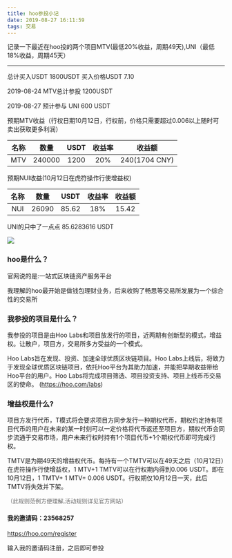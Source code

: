 ```yaml
---
title: hoo参投小记
date: 2019-08-27 16:11:59
tags: 交易
---
```


记录一下最近在hoo投的两个项目MTV(最低20%收益，周期49天),UNI（最低18%收益，周期45天）


---
总计买入USDT 1800USDT 买入价格USDT 7.10

2019-08-24 MTV总计参投 1200USDT

2019-08-27 预计参与 UNI 600 USDT


预期MTV收益（行权日期10月12日，行权前，价格只需要超过0.006以上随时可卖出获取更多利润）


名称 | 数量 | USDT | 收益率 | 收益额
:-:|:-:|:-:|:-:|:-:
MTV  | 240000 | 1200 | 20%   | 240(1704 CNY)

预期NUI收益(10月12日在虎符操作行使增益权)


名称 | 数量 | USDT | 收益率 | 收益额
:-:|:-:|:-:|:-:|:-:
NUI  | 26090 | 85.62 | 18%   | 15.42

UNI的只中了一点点 85.6283616 USDT

![](https://ws1.sinaimg.cn/large/601c8065gy1g6ffqkc3p7j20ex070jre.jpg)


### hoo是什么？

官网说的是:一站式区块链资产服务平台

我理解的hoo最开始是做钱包理财业务，后来收购了畅思等交易所发展为一个综合性的交易所

### 我参投的项目是什么？

我参投的项目是由Hoo Labs和项目放发行的项目，近两期有创新型的模式，增益权。让散户，项目方，交易所多方受益的一个模式。

Hoo Labs旨在发现、投资、加速全球优质区块链项目。Hoo Labs上线后，将致力于发现全球优质区块链项目，依托Hoo平台为其助力加速，并能把早期收益带给Hoo平台的用户。Hoo Labs将完成项目筛选、项目投资支持、项目上线币币交易区的使命。
(https://hoo.com/labs)


### 增益权是什么?
项目方发行代币，T模式将会要求项目方同步发行一种期权代币，期权约定持有项目代币的用户在未来的某一时刻可以一定价格将代币返还至项目方，期权代币会同步流通于交易市场，用户未来行权时持有1个项目代币+1个期权代币即可完成行权。

TMTV是为期49天的增益权代币。每持有一个TMTV可以在49天之后（10月12日）在虎符操作行使增益权，1 MTV+1 TMTV可以在行权期内得到0.006 USDT。即在10月12日，1 TMTV+ 1 MTV= 0.006 USDT。行权期仅10月12日一天，此后TMTV将失效并下架。

<font color=#666666 size=2>（此规则范例方便理解,活动规则详见官方网站）</font>


#### 我的邀请码：23568257

https://hoo.com/register

输入我的邀请码注册，之后即可参投





